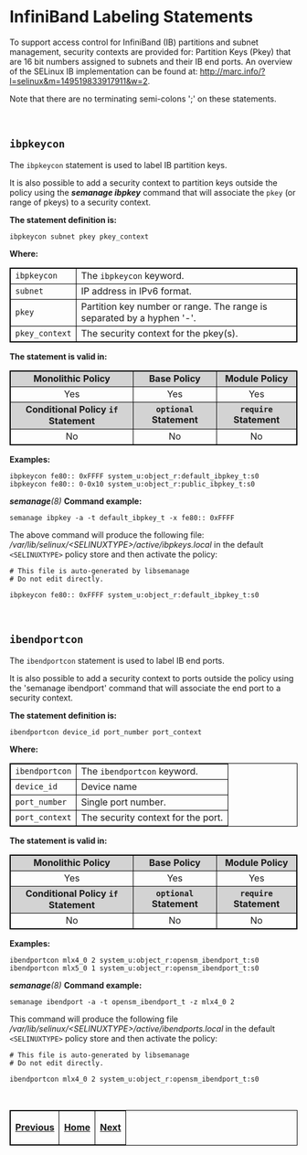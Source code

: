 # InfiniBand Labeling Statements

To support access control for InfiniBand (IB) partitions and subnet
management, security contexts are provided for: Partition Keys (Pkey)
that are 16 bit numbers assigned to subnets and their IB end ports. An
overview of the SELinux IB implementation can be found at:
<http://marc.info/?l=selinux&m=149519833917911&w=2>.

Note that there are no terminating semi-colons ';' on these statements.

<br>

## `ibpkeycon`

The `ibpkeycon` statement is used to label IB partition keys.

It is also possible to add a security context to partition keys outside
the policy using the ***semanage ibpkey*** command that will associate the
`pkey` (or range of pkeys) to a security context.

**The statement definition is:**

`ibpkeycon subnet pkey pkey_context`

**Where:**

<table>
<tbody>
<tr>
<td><code>ibpkeycon</code></td>
<td>The <code>ibpkeycon</code> keyword.</td>
</tr>
<tr>
<td><code>subnet</code></td>
<td>IP address in IPv6 format.</td>
</tr>
<tr>
<td><code>pkey</code></td>
<td>Partition key number or range. The range is separated by a hyphen '-'.</td>
</tr>
<tr>
<td><code>pkey_context</code></td>
<td>The security context for the pkey(s).</td>
</tr>
</tbody>
</table>

**The statement is valid in:**

<table style="text-align:center">
<tbody>
<tr style="background-color:#D3D3D3;">
<td><strong>Monolithic Policy</strong></td>
<td><strong>Base Policy</strong></td>
<td><strong>Module Policy</strong></td>
</tr>
<tr>
<td>Yes</td>
<td>Yes</td>
<td>Yes</td>
</tr>
<tr style="background-color:#D3D3D3;">
<td><strong>Conditional Policy <code>if</code> Statement</strong></td>
<td><strong><code>optional</code> Statement</strong></td>
<td><strong><code>require</code> Statement</strong></td>
</tr>
<tr>
<td>No</td>
<td>No</td>
<td>No</td>
</tr>
</tbody>
</table>

**Examples:**

```
ibpkeycon fe80:: 0xFFFF system_u:object_r:default_ibpkey_t:s0
ibpkeycon fe80:: 0-0x10 system_u:object_r:public_ibpkey_t:s0
```

***semanage**(8)* **Command example:**

`semanage ibpkey -a -t default_ibpkey_t -x fe80:: 0xFFFF`

The above command will produce the following file:
*/var/lib/selinux/&lt;SELINUXTYPE&gt;/active/ibpkeys.local*
in the default `<SELINUXTYPE>` policy store and then activate the policy:

```
# This file is auto-generated by libsemanage
# Do not edit directly.

ibpkeycon fe80:: 0xFFFF system_u:object_r:default_ibpkey_t:s0
```

<br>

## `ibendportcon`

The `ibendportcon` statement is used to label IB end ports.

It is also possible to add a security context to ports outside the
policy using the 'semanage ibendport' command that will associate the
end port to a security context.

**The statement definition is:**

`ibendportcon device_id port_number port_context`

**Where:**

<table>
<tbody>
<tr>
<td><code>ibendportcon</code></td>
<td>The <code>ibendportcon</code> keyword.</td>
</tr>
<tr>
<td><code>device_id</code></td>
<td>Device name</td>
</tr>
<tr>
<td><code>port_number</code></td>
<td>Single port number.</td>
</tr>
<tr>
<td><code>port_context</code></td>
<td>The security context for the port.</td>
</tr>
</tbody>
</table>

**The statement is valid in:**

<table style="text-align:center">
<tbody>
<tr style="background-color:#D3D3D3;">
<td><strong>Monolithic Policy</strong></td>
<td><strong>Base Policy</strong></td>
<td><strong>Module Policy</strong></td>
</tr>
<tr>
<td>Yes</td>
<td>Yes</td>
<td>Yes</td>
</tr>
<tr style="background-color:#D3D3D3;">
<td><strong>Conditional Policy <code>if</code> Statement</strong></td>
<td><strong><code>optional</code> Statement</strong></td>
<td><strong><code>require</code> Statement</strong></td>
</tr>
<tr>
<td>No</td>
<td>No</td>
<td>No</td>
</tr>
</tbody>
</table>

**Examples:**

```
ibendportcon mlx4_0 2 system_u:object_r:opensm_ibendport_t:s0
ibendportcon mlx5_0 1 system_u:object_r:opensm_ibendport_t:s0
```

***semanage**(8)* **Command example:**

`semanage ibendport -a -t opensm_ibendport_t -z mlx4_0 2`

This command will produce the following file
*/var/lib/selinux/&lt;SELINUXTYPE&gt;/active/ibendports.local* in the default
`<SELINUXTYPE>` policy store and then activate the policy:

```
# This file is auto-generated by libsemanage
# Do not edit directly.

ibendportcon mlx4_0 2 system_u:object_r:opensm_ibendport_t:s0
```

<br>

<!-- %CUTHERE% -->

<table>
<tbody>
<td><center>
<p><a href="network_statements.md#network-labeling-statements" title="Network Labeling Statements"> <strong>Previous</strong></a></p>
</center></td>
<td><center>
<p><a href="README.md#the-selinux-notebook" title="The SELinux Notebook"> <strong>Home</strong></a></p>
</center></td>
<td><center>
<p><a href="xen_statements.md#xen-statements" title="XEN Statements"> <strong>Next</strong></a></p>
</center></td>
</tbody>
</table>

<head>
    <style>table { border-collapse: collapse; }
    table, td, th { border: 1px solid black; }
    </style>
</head>

